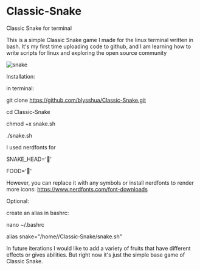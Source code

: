 # Classic-Snake
Classic Snake for terminal

This is a simple Classic Snake game I made for the linux terminal written in bash.
It's my first time uploading code to github, and I am learning how to write scripts for linux and exploring the open source community 

![snake](https://github.com/user-attachments/assets/fafb0db7-3af5-4c40-8ada-1b0ec39da4fd)

Installation:

  in terminal:
  
git clone https://github.com/blysshua/Classic-Snake.git

cd Classic-Snake

chmod +x snake.sh

./snake.sh



I used nerdfonts for

SNAKE_HEAD=''

FOOD=''

However, you can replace it with any symbols or install nerdfonts to render more icons:
https://www.nerdfonts.com/font-downloads



Optional:

create an alias in bashrc:

nano ~/.bashrc

alias snake="/home/<username>/Classic‑Snake/snake.sh"




In future iterations I would like to add a variety of fruits that have different effects or gives abilities. But right now it's just the simple base game of Classic Snake.
